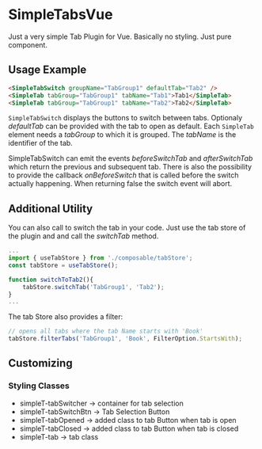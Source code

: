 # SimpleTabsVue

Just a very simple Tab Plugin for Vue. Basically no styling. Just pure component.

## Usage Example

```html
<SimpleTabSwitch groupName="TabGroup1" defaultTab="Tab2" />
<SimpleTab tabGroup="TabGroup1" tabName="Tab1">Tab1</SimpleTab>
<SimpleTab tabGroup="TabGroup1" tabName="Tab2">Tab2</SimpleTab>
```

`SimpleTabSwitch` displays the buttons to switch between tabs. Optionaly *defaultTab* can be provided with the tab to open as default. Each `SimpleTab` element needs a *tabGroup* to which it is grouped. The *tabName* is the identifier of the tab.

SimpleTabSwitch can emit the events *beforeSwitchTab* and *afterSwitchTab* which return the previous and subsequent tab. There is also the possibility to provide the callback *onBeforeSwitch* that is called before the switch actually happening. When returning false the switch event will abort.

## Additional Utility

You can also call to switch the tab in your code. Just use the tab store of the plugin and and call the *switchTab* method.

```ts
...
import { useTabStore } from './composable/tabStore';
const tabStore = useTabStore();

function switchToTab2(){
    tabStore.switchTab('TabGroup1', 'Tab2');
}
...
```
The tab Store also provides a filter:

```ts
// opens all tabs where the tab Name starts with 'Book'
tabStore.filterTabs('TabGroup1', 'Book', FilterOption.StartsWith);
```

## Customizing

### Styling Classes

- simpleT-tabSwitcher -> container for tab selection
- simpleT-tabSwitchBtn -> Tab Selection Button
- simpleT-tabOpened -> added class to tab Button when tab is open
- simpleT-tabClosed -> added class to tab Button when tab is closed
- simpleT-tab -> tab class